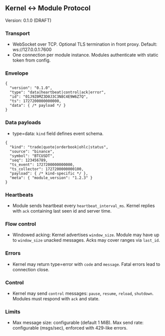 ## Kernel ↔ Module Protocol

Version: 0.1.0 (DRAFT)

### Transport
- WebSocket over TCP. Optional TLS termination in front proxy. Default: ws://127.0.0.1:7600
- One connection per module instance. Modules authenticate with static token from config.

### Envelope
```
{
  "version": "0.1.0",
  "type": "data|heartbeat|control|ack|error",
  "id": "01J9Z0MZ3D0J3C3N8C4E9W6Z7Q",
  "ts": 1727200000000000,
  "data": { /* payload */ }
}
```

### Data payloads
- type=data: `kind` field defines event schema.
```
{
  "kind": "trade|quote|orderbook|ohlc|status",
  "source": "binance",
  "symbol": "BTCUSDT",
  "seq": 123456789,
  "ts_event": 1727200000000000,
  "ts_collector": 1727200000000100,
  "payload": { /* kind-specific */ },
  "meta": { "module_version": "1.2.3" }
}
```

### Heartbeats
- Module sends heartbeat every `heartbeat_interval_ms`. Kernel replies with `ack` containing last seen id and server time.

### Flow control
- Windowed acking: Kernel advertises `window_size`. Module may have up to `window_size` unacked messages. Acks may cover ranges via `last_id`.

### Errors
- Kernel may return type=error with `code` and `message`. Fatal errors lead to connection close.

### Control
- Kernel may send `control` messages: `pause`, `resume`, `reload`, `shutdown`. Modules must respond with `ack` and state.

### Limits
- Max message size: configurable (default 1 MiB). Max send rate: configurable (msgs/sec), enforced with 429-like errors.

